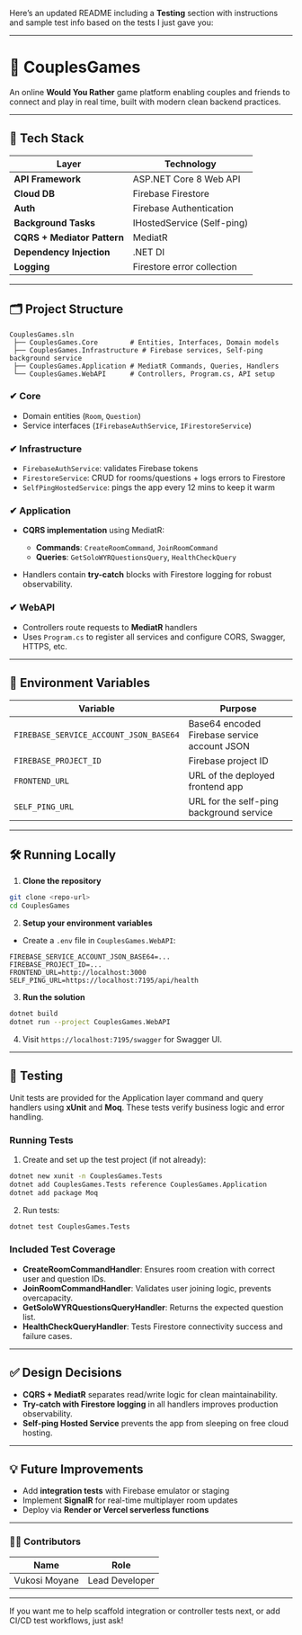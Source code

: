 Here’s an updated README including a **Testing** section with instructions and sample test info based on the tests I just gave you:

---

# 👫 CouplesGames

An online **Would You Rather** game platform enabling couples and friends to connect and play in real time, built with modern clean backend practices.

---

## 🚀 **Tech Stack**

| Layer                       | Technology                 |
| --------------------------- | -------------------------- |
| **API Framework**           | ASP.NET Core 8 Web API     |
| **Cloud DB**                | Firebase Firestore         |
| **Auth**                    | Firebase Authentication    |
| **Background Tasks**        | IHostedService (Self-ping) |
| **CQRS + Mediator Pattern** | MediatR                    |
| **Dependency Injection**    | .NET DI                    |
| **Logging**                 | Firestore error collection |

---

## 🗂 **Project Structure**

```
CouplesGames.sln
 ├── CouplesGames.Core        # Entities, Interfaces, Domain models
 ├── CouplesGames.Infrastructure # Firebase services, Self-ping background service
 ├── CouplesGames.Application # MediatR Commands, Queries, Handlers
 └── CouplesGames.WebAPI      # Controllers, Program.cs, API setup
```

### ✔ **Core**

* Domain entities (`Room`, `Question`)
* Service interfaces (`IFirebaseAuthService`, `IFirestoreService`)

### ✔ **Infrastructure**

* `FirebaseAuthService`: validates Firebase tokens
* `FirestoreService`: CRUD for rooms/questions + logs errors to Firestore
* `SelfPingHostedService`: pings the app every 12 mins to keep it warm

### ✔ **Application**

* **CQRS implementation** using MediatR:

  * **Commands**: `CreateRoomCommand`, `JoinRoomCommand`
  * **Queries**: `GetSoloWYRQuestionsQuery`, `HealthCheckQuery`
* Handlers contain **try-catch** blocks with Firestore logging for robust observability.

### ✔ **WebAPI**

* Controllers route requests to **MediatR** handlers
* Uses `Program.cs` to register all services and configure CORS, Swagger, HTTPS, etc.

---

## 🔑 **Environment Variables**

| Variable                               | Purpose                                      |
| -------------------------------------- | -------------------------------------------- |
| `FIREBASE_SERVICE_ACCOUNT_JSON_BASE64` | Base64 encoded Firebase service account JSON |
| `FIREBASE_PROJECT_ID`                  | Firebase project ID                          |
| `FRONTEND_URL`                         | URL of the deployed frontend app             |
| `SELF_PING_URL`                        | URL for the self-ping background service     |

---

## 🛠 **Running Locally**

1. **Clone the repository**

```bash
git clone <repo-url>
cd CouplesGames
```

2. **Setup your environment variables**

* Create a `.env` file in `CouplesGames.WebAPI`:

```
FIREBASE_SERVICE_ACCOUNT_JSON_BASE64=...
FIREBASE_PROJECT_ID=...
FRONTEND_URL=http://localhost:3000
SELF_PING_URL=https://localhost:7195/api/health
```

3. **Run the solution**

```bash
dotnet build
dotnet run --project CouplesGames.WebAPI
```

4. Visit `https://localhost:7195/swagger` for Swagger UI.

---

## 🧪 **Testing**

Unit tests are provided for the Application layer command and query handlers using **xUnit** and **Moq**. These tests verify business logic and error handling.

### Running Tests

1. Create and set up the test project (if not already):

```bash
dotnet new xunit -n CouplesGames.Tests
dotnet add CouplesGames.Tests reference CouplesGames.Application
dotnet add package Moq
```

2. Run tests:

```bash
dotnet test CouplesGames.Tests
```

### Included Test Coverage

* **CreateRoomCommandHandler**: Ensures room creation with correct user and question IDs.
* **JoinRoomCommandHandler**: Validates user joining logic, prevents overcapacity.
* **GetSoloWYRQuestionsQueryHandler**: Returns the expected question list.
* **HealthCheckQueryHandler**: Tests Firestore connectivity success and failure cases.

---

## ✅ **Design Decisions**

* **CQRS + MediatR** separates read/write logic for clean maintainability.
* **Try-catch with Firestore logging** in all handlers improves production observability.
* **Self-ping Hosted Service** prevents the app from sleeping on free cloud hosting.

---

## 💡 **Future Improvements**

* Add **integration tests** with Firebase emulator or staging
* Implement **SignalR** for real-time multiplayer room updates
* Deploy via **Render or Vercel serverless functions**

---

### 👨‍💻 **Contributors**

| Name          | Role           |
| ------------- | -------------- |
| Vukosi Moyane | Lead Developer |

---

If you want me to help scaffold integration or controller tests next, or add CI/CD test workflows, just ask!
